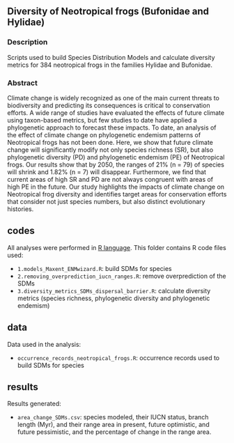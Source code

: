 ## Diversity of Neotropical frogs (Bufonidae and Hylidae)

### Description

<p align="justify">

Scripts used to build Species Distribution Models and calculate diversity metrics for 384 neotropical frogs in the families Hylidae and Bufonidae.

</p>

### Abstract

<p align="justify">

Climate change is widely recognized as one of the main current threats to biodiversity  and predicting its consequences is critical to conservation efforts. A wide range of studies have evaluated the effects of future climate using taxon-based metrics, but few studies to date have applied a phylogenetic approach to forecast these impacts. To date, an analysis of the effect of climate change on phylogenetic endemism patterns of Neotropical frogs has not been done. Here, we show that future climate change will significantly modify not only species richness (SR), but also phylogenetic diversity (PD) and phylogenetic endemism (PE) of Neotropical frogs. Our results show that by 2050, the ranges of 21% (n = 79) of species will shrink and 1.82% (n = 7) will disappear. Furthermore, we find that current areas of high SR and PD are not always congruent with areas of high PE in the future. Our study highlights the impacts of climate change on Neotropical frog diversity and identifies target areas for conservation efforts that consider not just species numbers, but also distinct evolutionary histories. 

## codes

All analyses were performed in [R language](https://www.r-project.org/). This folder contains R code files used:

-   `1.models_Maxent_ENMwizard.R`: build SDMs for species
-   `2.removing_overprediction_iucn_ranges.R`: remove overprediction of the SDMs
-   `3.diversity_metrics_SDMs_dispersal_barrier.R`: calculate diversity metrics (species richness, phylogenetic diversity and phylogenetic endemism)

## data

Data used in the analysis:

-   `occurrence_records_neotropical_frogs.R`: occurrence records used to build SDMs for species

## results

Results generated:

-   `area_change_SDMs.csv`: species modeled, their IUCN status, branch length (Myr), and their range area in present, future optimistic, and future pessimistic, and the percentage of change in the range area. 


